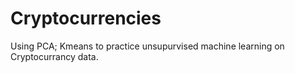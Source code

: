 # Cryptocurrencies
Using PCA; Kmeans to practice unsupurvised machine learning on Cryptocurrancy data.

